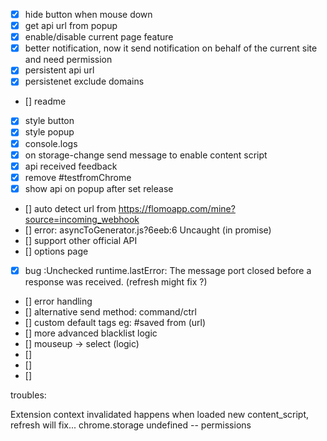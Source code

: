 - [x] hide button when mouse down
- [x] get api url from popup
- [x] enable/disable current page feature
- [x] better notification, now it send notification on behalf of the current site and need permission
- [x] persistent api url
- [x] persistenet exclude domains
- [] readme
- [x] style button
- [x] style popup
- [x] console.logs
- [x] on storage-change send message to enable content script
- [x] api received feedback
- [x] remove #testfromChrome
- [x] show api on popup after set
release

- [] auto detect url from https://flomoapp.com/mine?source=incoming_webhook
- [] error: asyncToGenerator.js?6eeb:6 Uncaught (in promise) 
- [] support other official API
- [] options page
- [x] bug :Unchecked runtime.lastError: The message port closed before a response was received.
 (refresh might fix ?)
- [] error handling
- [] alternative send method: command/ctrl
- [] custom default tags eg: #saved from (url)
- [] more advanced blacklist logic
- [] mouseup -> select (logic)
- []
- []
- []

troubles:

Extension context invalidated happens when loaded new content_script, refresh will fix...
chrome.storage undefined -- permissions
